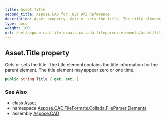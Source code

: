 ```yaml
---
title: Asset.Title
second_title: Aspose.CAD for .NET API Reference
description: Asset property. Gets or sets the title. The title element contains the title information for the parent element. The title element may appear zero or one time
type: docs
weight: 100
url: /net/aspose.cad.fileformats.collada.fileparser.elements/asset/title/
---
```

## Asset.Title property

Gets or sets the title. The title element contains the title information for the parent element. The title element may appear zero or one time.

```csharp
public string Title { get; set; }
```

### See Also

* class [Asset](../)
* namespace [Aspose.CAD.FileFormats.Collada.FileParser.Elements](../../asset/)
* assembly [Aspose.CAD](../../../)


